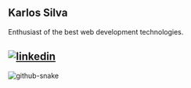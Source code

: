 
## Karlos Silva

Enthusiast of the best web development technologies.

[![linkedin](https://img.shields.io/badge/lindkedin-0A66C2?style=for-the-badge&logo=linkedin&logoColor=white)]([https://linktr.ee/mayannaoliveira](https://www.linkedin.com/in/karlossilva/))
---

<picture>
  <source media="(prefers-color-scheme: dark)" srcset="https://raw.githubusercontent.com/karlos-silva/tobiasmeyhoefer/output/github-snake-dark.svg" />
  <source media="(prefers-color-scheme: light)" srcset="https://raw.githubusercontent.com/karlos-silva/tobiasmeyhoefer/output/github-snake.svg" />
  <img alt="github-snake" src="https://raw.githubusercontent.com/tobiasmeyhoefer/karlos-silva/output/github-snake.svg" />
</picture>

